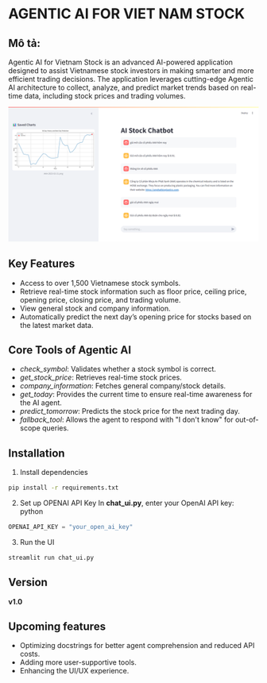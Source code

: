 # AGENTIC AI FOR VIET NAM STOCK

## Mô tả:
Agentic AI for Vietnam Stock is an advanced AI-powered application designed to assist Vietnamese stock investors in making smarter and more efficient trading decisions. The application leverages cutting-edge Agentic AI architecture to collect, analyze, and predict market trends based on real-time data, including stock prices and trading volumes.



![demo](assets/demo.png)

## Key Features
- Access to over 1,500 Vietnamese stock symbols.
- Retrieve real-time stock information such as floor price, ceiling price, opening price, closing price, and trading volume.
- View general stock and company information.
- Automatically predict the next day’s opening price for stocks based on the latest market data.


## Core Tools of Agentic AI
- *check_symbol*: Validates whether a stock symbol is correct.
- *get_stock_price*: Retrieves real-time stock prices.
- *company_information*: Fetches general company/stock details.
- *get_today*: Provides the current time to ensure real-time awareness for the AI agent.
- *predict_tomorrow*: Predicts the stock price for the next trading day.
- *fallback_tool*: Allows the agent to respond with "I don't know" for out-of-scope queries.


## Installation
1. Install dependencies
```bash
pip install -r requirements.txt
```
2. Set up OPENAI API Key
In **chat_ui.py**, enter your OpenAI API key:
python

```python
OPENAI_API_KEY = "your_open_ai_key"
```
3. Run the UI
```bash
streamlit run chat_ui.py
```

## Version
**v1.0**

## Upcoming features
- Optimizing docstrings for better agent comprehension and reduced API costs.
- Adding more user-supportive tools.
- Enhancing the UI/UX experience.